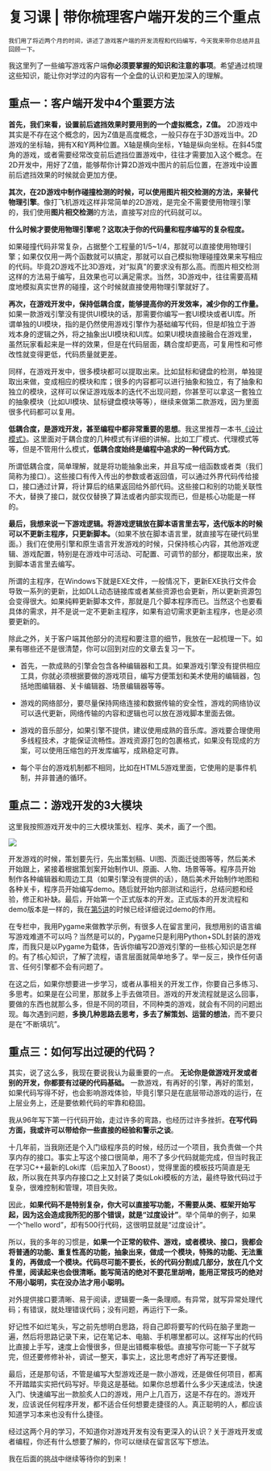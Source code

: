 # 复习课 | 带你梳理客户端开发的三个重点

    我们用了将近两个月的时间，讲述了游戏客户端的开发流程和代码编写，今天我来带你总结并且回顾一下。

我这里列了一些编写游戏客户端**你必须要掌握的知识和注意的事项**。希望通过梳理这些知识，能让你对学过的内容有一个全盘的认识和更加深入的理解。

## 重点一：客户端开发中4个重要方法

**首先，我们来看，设置前后遮挡效果时要用到的一个虚拟概念，Z值。** 2D游戏中其实是不存在这个概念的，因为Z值是高度概念，一般只存在于3D游戏当中。2D游戏的坐标轴，拥有X和Y两种位置。X轴是横向坐标，Y轴是纵向坐标。在斜45度角的游戏，或者需要经常改变前后遮挡位置游戏中，往往才需要加入这个概念。在2D开发中，用好了Z值，能够帮你计算2D游戏中图片的前后位置，在游戏中设置前后遮挡效果的时候就会更加方便。

**其次，在2D游戏中制作碰撞检测的时候，可以使用图片相交检测的方法，来替代物理引擎**。像打飞机游戏这样非常简单的2D游戏，是完全不需要使用物理引擎的，我们使用**图片相交检测**的方法，直接写对应的代码就可以。

**什么时候才要使用物理引擎呢？这取决于你的代码量和程序编写的复杂程度。**

如果碰撞代码非常复杂，占据整个工程量的1/5~1/4，那就可以直接使用物理引擎；如果仅仅用一两个函数就可以搞定，那就可以自己模拟物理碰撞效果来写相应的代码。毕竟2D游戏不比3D游戏，对“拟真”的要求没有那么高。而图片相交检测这样的方法易于编写，且效果也可以满足需求。当然，3D游戏中，往往需要高精度地模拟真实世界的碰撞，这个时候就直接使用物理引擎就好了。

**再次，在游戏开发中，保持低耦合度，能够提高你的开发效率，减少你的工作量。** 如果一款游戏引擎没有提供UI模块的话，那需要你编写一套UI模块或者UI库。所谓单独的UI模块，指的是仍然使用游戏引擎作为基础编写代码，但是却独立于游戏本身的逻辑之外，将之抽象出UI模块和UI库。如果UI模块直接融合在游戏里，虽然玩家看起来是一样的效果，但是在代码层面，耦合度却更高，可复用性和可修改性就变得更低，代码质量就更差。

同样，在游戏开发中，很多模块都可以提取出来。比如鼠标和键盘的检测，单独提取出来做，变成相应的模块和库；很多的内容都可以进行抽象和独立，有了抽象和独立的模块，这样可以保证游戏版本的迭代不出现问题，你甚至可以拿这一套独立的抽象模块（比如UI模块、鼠标键盘模块等等），继续来做第二款游戏，因为里面很多代码都可以复用。

**低耦合度，是游戏开发，甚至编程中都非常重要的思想**。我这里推荐一本书[《设计模式》](https://book.douban.com/subject/1052241/)。这里面对于耦合度的几种模式有详细的讲解。比如工厂模式、代理模式等等，但是不管用什么模式，**低耦合度始终是编程中追求的一种代码方式**。

所谓低耦合度，简单理解，就是将功能抽象出来，并且写成一组函数或者类（我们简称为接口）。这些接口有传入传出的参数或者返回值，可以通过外界代码传给接口，接口通过计算，将计算后的结果返回给外部代码。这些接口和别的功能关联性不大，替换了接口，就仅仅替换了算法或者内部实现而已，但是核心功能是一样的。

**最后，我想来说一下游戏逻辑。将游戏逻辑放在脚本语言里去写，迭代版本的时候可以不更新主程序，只更新脚本。**（如果不放在脚本语言里，就直接写在硬代码里面。）我们在使用引擎和原生语言开发游戏的时候，只保持核心内容，其他游戏逻辑、游戏配置，特别是在游戏中可活动、可配置、可调节的部分，都提取出来，放到脚本语言里去编写。

所谓的主程序，在Windows下就是EXE文件，一般情况下，更新EXE执行文件会导致一系列的更新，比如DLL动态链接库或者某些资源也会更新，所以更新资源包会变得很大。如果纯粹更新脚本文件，那就是几个脚本程序而已。当然这个也要看具体的需求，并不是说一定不更新主程序，如果有迫切需求更新主程序，也是必须要更新的。

除此之外，关于客户端其他部分的流程和要注意的细节，我放在一起梳理一下。如果有哪些还不是很清楚，你可以回到对应的文章去复习一下。

*   首先，一款成熟的引擎会包含各种编辑器和工具。如果游戏引擎没有提供相应工具，你就必须根据要做的游戏项目，编写方便策划和美术使用的编辑器，包括地图编辑器、关卡编辑器、场景编辑器等等。
    
*   游戏的网络部分，要尽量保持网络连接和数据传输的安全性，游戏的网络协议可以迭代更新，网络传输的内容和逻辑也可以放在游戏脚本里面去做。
    
*   游戏的音乐部分，如果引擎不提供，建议使用成熟的音乐库。游戏要合理使用多线程技术，才能保证流畅性。游戏资源打包的包裹格式，如果没有现成的方案，可以使用压缩包的开发库编写，成熟稳定可靠。
    
*   每个平台的游戏机制都不相同，比如在HTML5游戏里面，它使用的是事件机制，并非普通的循环。
    

## 重点二：游戏开发的3大模块

这里我按照游戏开发中的三大模块策划、程序、美术，画了一个图。

![](https://static001.geekbang.org/resource/image/63/25/63c518012e92fb2dea46ffc58c1df125.jpg)

开发游戏的时候，策划要先行，先出策划稿、UI图、页面迁徙图等等，然后美术开始跟上，紧接着根据策划案开始制作UI、原画、人物、场景等等。程序员开始制作各种编辑器和周边工具（如果引擎没有提供的话），随后美术开始制作地图和各种关卡，程序员开始编写demo。随后就开始内部测试和运行，总结问题和经验，修正和补缺。最后，开始第一个正式版本的开发。正式版本的开发流程和demo版本是一样的，我在[第5讲](https://time.geekbang.org/column/article/8670)的时候已经详细说过demo的作用。

在专栏中，我用Pygame来做教学示例，有很多人在留言里问，我想用别的语言编写游戏难道不可以吗？当然是可以的，Pygame只是利用Python+SDL封装的游戏库，而我只是以Pygame为载体，告诉你编写2D游戏引擎的一些核心知识是怎样的。有了核心知识，了解了流程，语言层面就简单地多了。举一反三，换作任何语言、任何引擎都不会有问题了。

在这之后，如果你想要进一步学习，或者从事相关的开发工作，你要自己多练习、多思考。如果是在公司里，那就多上手去做项目。游戏的开发流程就是这么回事，要做的东西也就那么多，但是不同的项目，不同种类的游戏，就会有不同的问题出现。每次遇到问题，**多换几种思路去思考，多去了解策划、运营的想法**，而不要只是在“不断填坑”。

## 重点三：如何写出过硬的代码？

其实，说了这么多，我现在要说我认为最重要的一点。 **无论你是做游戏开发或者别的开发，你都要有过硬的代码基础。** 一款游戏，有再好的引擎，再好的策划，如果代码写得不好，也会影响游戏体验，毕竟引擎只是在底层带动游戏的运行，在上层业务上，还是要依赖代码的牢靠和稳固。

我从96年写下第一行代码开始，走过许多的弯路，也经历过许多挫折。**在写代码方面，我或许可以带给你一些直接的经验和警示之谈**。

十几年前，当我刚还是个入门级程序员的时候，经历过一个项目，我负责做一个共享内存的接口。事实上写这个接口很简单，用不了多少代码就能完成，但当时我正在学习C++最新的Loki库（后来加入了Boost），觉得里面的模板技巧简直是无敌，所以我在共享内存接口之上又封装了类似Loki模板的方法，最终导致代码过于复杂，很难控制和管理，项目失败。

因此，**如果代码不是特别复杂，你大可以直接写功能，不需要从类、框架开始写起，因为这会造成我所犯的那个错误，就是“过度设计”**。举个简单的例子，如果一个“hello word”，却有500行代码，这很明显就是“过度设计”。

所以，我的多年的习惯是，**如果一个正常的软件、游戏，或者模块、接口，我都会将普通的功能、重复性高的功能，抽象出来，做成一个模块，特殊的功能、无法重复的，再做成一个模块。代码尽可能不要长，长的代码分割成几部分，放在几个文件里，阅读起来也会很清晰。能写简洁的绝对不要花里胡哨，能用正常技巧的绝对不用小聪明，实在没办法才用小聪明。**

对外提供接口要清晰、易于阅读，逻辑要一条一条理顺。有异常，就写异常处理代码；有错误，就处理错误代码；没有问题，再运行下一条。

好记性不如烂笔头，写之前先想明白思路，将自己即将要写的代码在脑子里跑一遍，然后将思路记录下来，记在笔记本、电脑、手机哪里都可以。这样写出的代码比直接上手写，速度上会慢很多，但是出错概率极低。直接写你可能一下子就写完，但还要修修补补，调试一整天，事实上，这比思考虑好了再写还要慢。

最后，还是那句话，不管是编写大型游戏还是一款小游戏，还是做任何项目，都离不开踏踏实实把代码写好。毕竟这是基础。如果你总想着什么多少天速成法，快速入门、快速编写出一款脍炙人口的游戏，用户上几百万，这是不存在的。游戏开发，应该说任何程序开发，都不适合任何想要走捷径的人。真正聪明的人，都应该知道学习本来也没有什么捷径。

经过这两个月的学习，不知道你对游戏开发有没有更深入的认识？关于游戏开发或者编程，你还有什么想要了解的，你可以继续在留言区写下想法。

我在后面的挑战中继续等待你的到来！
    